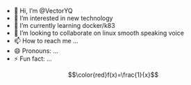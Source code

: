 - 👋 Hi, I’m @VectorYQ
- 👀 I’m interested in new technology
- 🌱 I’m currently learning docker/k83
- 💞️ I’m looking to collaborate on linux smooth speaking voice
- 📫 How to reach me ...
- 😄 Pronouns: ...
- ⚡ Fun fact: ...

<!---
VectorYQ/VectorYQ is a ✨ special ✨ repository because its `README.md` (this file) appears on your GitHub profile.
You can click the Preview link to take a look at your changes.
--->

$$\color{red}f(x)=\frac{1}{x}$$

